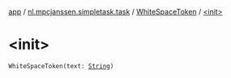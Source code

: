 [app](../../index.md) / [nl.mpcjanssen.simpletask.task](../index.md) / [WhiteSpaceToken](index.md) / [&lt;init&gt;](.)

# &lt;init&gt;

`WhiteSpaceToken(text: `[`String`](https://kotlinlang.org/api/latest/jvm/stdlib/kotlin/-string/index.html)`)`